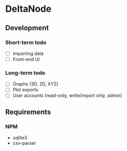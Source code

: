 # DeltaNode

## Development

### Short-term todo
- [ ] Importing data
- [ ] Front-end UI

### Long-term todo

- [ ] Graphs (3D, 2D, XYZ)
- [ ] Plot exports
- [ ] User accounts (read-only, write/import only, admin)

## Requirements

### NPM

- sqlite3
- csv-parser